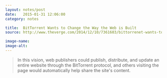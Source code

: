 ```yaml
---
layout: notes/post
date:   2015-01-31 12:06:00
category: notes

title:  BitTorrent Wants to Change the Way the Web is Built
source: http://www.theverge.com/2014/12/10/7361603/bittorrenet-wants-to-change-the-way-the-web-is-built

image-name: 
image-alt:
---
```


> In this vision, web publishers could publish, distribute, and update an entire website through the BitTorrent protocol, and others visiting the page would automatically help share the site's content.